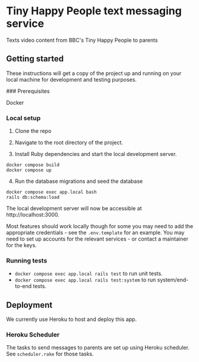 # Tiny Happy People text messaging service

Texts video content from BBC's Tiny Happy People to parents

## Getting started

These instructions will get a copy of the project up and running on your local machine for
development and testing purposes.

### Prerequisites

Docker

### Local setup

1. Clone the repo

2. Navigate to the root directory of the project.

3. Install Ruby dependencies and start the local development server.
```shell
docker compose build
docker compose up
```

4. Run the database migrations and seed the database
```shell
docker compose exec app.local bash
rails db:schema:load
```

The local development server will now be accessible at http://localhost:3000.

Most features should work locally though for some you may need to add the appropriate credentials -
see the `.env.template` for an example. You may need to set up accounts for the relevant services -
or contact a maintainer for the keys.

### Running tests

- `docker compose exec app.local rails test` to run unit tests.
- `docker compose exec app.local rails test:system` to run system/end-to-end tests.

## Deployment

We currently use Heroku to host and deploy this app.

### Heroku Scheduler

The tasks to send messages to parents are set up using Heroku scheduler. See `scheduler.rake` for those tasks.

